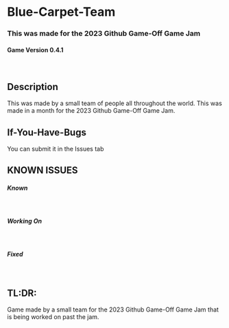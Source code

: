 # Blue-Carpet-Team
### This was made for the 2023 Github Game-Off Game Jam
#### Game Version 0.4.1
<br>

## Description
This was made by a small team of people all throughout the world. This was made in a month for the 2023 Github Game-Off Game Jam.
<br>

## If-You-Have-Bugs
You can submit it in the Issues tab
<br>

## KNOWN ISSUES
##### Known
<br>

##### Working On
<br>

##### Fixed

<br>

## TL:DR:
Game made by a small team for the 2023 Github Game-Off Game Jam that is being worked on past the jam.
